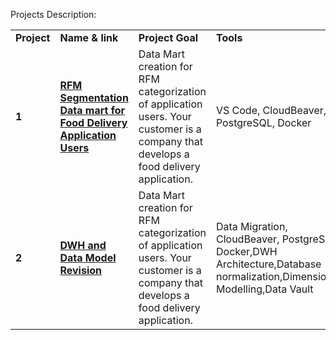 Projects Description:

<table>
<tr>
<td><b>Project</b></td>
<td><b>Name & link</b></td>
<td><b>Project Goal</b></td>
<td><b>Tools</b></td>
<tr>

<td><b>1</b></td>
<td><a href="https://github.com/TIERESAID/DATA-ENGINEER/tree/main/de-project-sprint-1" target="_blank"><b>RFM Segmentation Data mart for Food Delivery Application Users</b></a></td>
<td>Data Mart creation for RFM categorization of application users. Your customer is a company that develops a food delivery application.</td>
<td>VS Code, CloudBeaver, PostgreSQL, Docker</td>
<tr>

<td><b>2</b></td>
<td><a href="https://github.com/TIERESAID/DATA-ENGINEER/tree/main/de-project-sprint-1" target="_blank"><b>DWH and Data Model Revision</b></a></td>
<td>Data Mart creation for RFM categorization of application users. Your customer is a company that develops a food delivery application.</td>
<td>Data Migration, CloudBeaver, PostgreSQL, Docker,DWH Architecture,Database normalization,Dimensionnal Modelling,Data Vault </td>
<tr>

